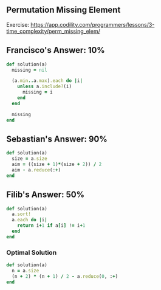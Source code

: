 ## Permutation Missing Element

Exercise: https://app.codility.com/programmers/lessons/3-time_complexity/perm_missing_elem/

## Francisco's Answer: 10%

```ruby
def solution(a)
  missing = nil

  (a.min..a.max).each do |i|
    unless a.include?(i)
      missing = i
    end
  end

  missing
end
```

## Sebastian's Answer: 90%

```ruby
def solution(a)
  size = a.size
  aim = ((size + 1)*(size + 2)) / 2
  aim - a.reduce(:+)
end
```

## Filib's Answer: 50%

```ruby
def solution(a)
  a.sort!
  a.each do |i|
    return i+1 if a[i] != i+1
  end
end
```

### Optimal Solution

```ruby
def solution(a)
  n = a.size
  (n + 2) * (n + 1) / 2 - a.reduce(0, :+)
end
```
